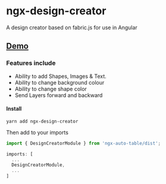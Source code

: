 # ngx-design-creator
A design creator based on fabric.js for use in Angular

## [Demo](https://joshua-marcus.github.io/ngx-design-creator/)

### Features include
- Ability to add Shapes, Images & Text.
- Ability to change background colour
- Ability to change shape color
- Send Layers forward and backward

#### Install
`yarn add ngx-design-creator`

Then add to your imports

``` typescript
import { DesignCreatorModule } from 'ngx-auto-table/dist';

imports: [
  ...
  DesignCreatorModule,
  ...
]
```

